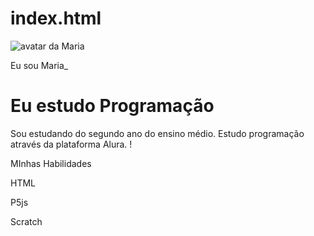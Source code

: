 # index.html
<!DOCTYPE html>
<html lang="pt-br">
<head>
    <meta charset="UTF-8">
    <meta name="viewport" content="width=device-width, initial-scale=1.0">
    <link rel="stylesheet" href="style.css">
    <title>Meu portfólio</title>
</head>
<body> 
       <img src="img/avatar-perfil.png" alt="avatar da Maria" srcset="">
       <p>Eu sou Maria_</p>
       <h1>Eu estudo Programação</h1>
        <p>Sou estudando do segundo ano do ensino médio. Estudo programação através da plataforma Alura. ! </p>
        <p>MInhas Habilidades</p>
    <div>
            <p>HTML</p>
            <p>P5js</p>
            <p>Scratch</p>
    </div>
</body>
</html>
